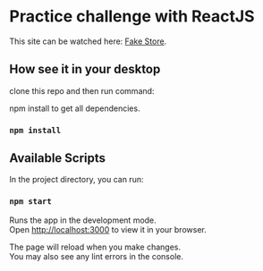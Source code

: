 # Practice challenge with ReactJS

This site can be watched here: [Fake Store](https://github.com/facebook/create-react-app).

## How see it in your desktop

clone this repo
and then run command:

npm install to get all dependencies.

### `npm install`

## Available Scripts

In the project directory, you can run:

### `npm start`

Runs the app in the development mode.\
Open [http://localhost:3000](http://localhost:3000) to view it in your browser.

The page will reload when you make changes.\
You may also see any lint errors in the console.
